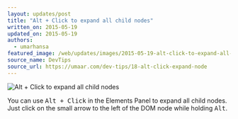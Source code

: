```yaml
---
layout: updates/post
title: "Alt + Click to expand all child nodes"
written_on: 2015-05-19
updated_on: 2015-05-19
authors:
  - umarhansa
featured_image: /web/updates/images/2015-05-19-alt-click-to-expand-all-child-nodes/alt-click-expand-node.gif
source_name: DevTips
source_url: https://umaar.com/dev-tips/18-alt-click-expand-node
---
```

<img src="/web/updates/images/2015-05-19-alt-click-to-expand-all-child-nodes/alt-click-expand-node.gif" alt="Alt + Click to expand all child nodes">

You can use <kbd class="kbd">Alt + Click</kbd> in the Elements Panel to expand all child nodes. Just click on the small arrow to the left of the DOM node while holding <kbd class="kbd">Alt</kbd>.